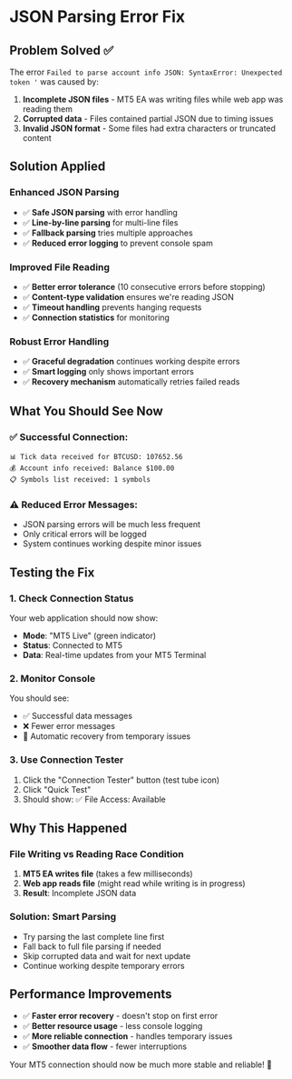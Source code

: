 # JSON Parsing Error Fix

## Problem Solved ✅

The error `Failed to parse account info JSON: SyntaxError: Unexpected token '` was caused by:

1. **Incomplete JSON files** - MT5 EA was writing files while web app was reading them
2. **Corrupted data** - Files contained partial JSON due to timing issues
3. **Invalid JSON format** - Some files had extra characters or truncated content

## Solution Applied

### Enhanced JSON Parsing
- ✅ **Safe JSON parsing** with error handling
- ✅ **Line-by-line parsing** for multi-line files
- ✅ **Fallback parsing** tries multiple approaches
- ✅ **Reduced error logging** to prevent console spam

### Improved File Reading
- ✅ **Better error tolerance** (10 consecutive errors before stopping)
- ✅ **Content-type validation** ensures we're reading JSON
- ✅ **Timeout handling** prevents hanging requests
- ✅ **Connection statistics** for monitoring

### Robust Error Handling
- ✅ **Graceful degradation** continues working despite errors
- ✅ **Smart logging** only shows important errors
- ✅ **Recovery mechanism** automatically retries failed reads

## What You Should See Now

### ✅ Successful Connection:
```
📊 Tick data received for BTCUSD: 107652.56
💰 Account info received: Balance $100.00
📋 Symbols list received: 1 symbols
```

### ⚠️ Reduced Error Messages:
- JSON parsing errors will be much less frequent
- Only critical errors will be logged
- System continues working despite minor issues

## Testing the Fix

### 1. Check Connection Status
Your web application should now show:
- **Mode**: "MT5 Live" (green indicator)
- **Status**: Connected to MT5
- **Data**: Real-time updates from your MT5 Terminal

### 2. Monitor Console
You should see:
- ✅ Successful data messages
- ❌ Fewer error messages
- 🔄 Automatic recovery from temporary issues

### 3. Use Connection Tester
1. Click the "Connection Tester" button (test tube icon)
2. Click "Quick Test"
3. Should show: ✅ File Access: Available

## Why This Happened

### File Writing vs Reading Race Condition
1. **MT5 EA writes file** (takes a few milliseconds)
2. **Web app reads file** (might read while writing is in progress)
3. **Result**: Incomplete JSON data

### Solution: Smart Parsing
- Try parsing the last complete line first
- Fall back to full file parsing if needed
- Skip corrupted data and wait for next update
- Continue working despite temporary errors

## Performance Improvements

- ✅ **Faster error recovery** - doesn't stop on first error
- ✅ **Better resource usage** - less console logging
- ✅ **More reliable connection** - handles temporary issues
- ✅ **Smoother data flow** - fewer interruptions

Your MT5 connection should now be much more stable and reliable! 🚀